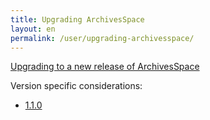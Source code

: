 ```yaml
---
title: Upgrading ArchivesSpace 
layout: en
permalink: /user/upgrading-archivesspace/ 
---
```


[Upgrading to a new release of ArchivesSpace](https://github.com/archivesspace/archivesspace/blob/master/UPGRADING.md)

Version specific considerations:

- [1.1.0](UPGRADING_1.1.0.md)

